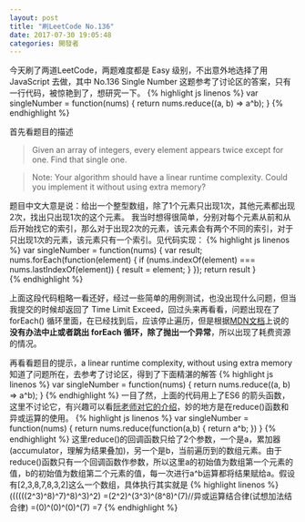 ```yaml
---
layout: post
title: "刷LeetCode No.136"
date: 2017-07-30 19:05:48
categories: 開發者
---
```

今天刷了两道LeetCode，两题难度都是 Easy 级别，不出意外地选择了用 JavaScript 去做，其中 No.136 Single Number 这题参考了讨论区的答案，只有一行代码，被惊艳到了，想研究一下。
{% highlight js linenos %}
var singleNumber = function(nums) {
    return nums.reduce((a, b) => a^b);
}
{% endhighlight %}
<!--more-->
首先看题目的描述
>Given an array of integers, every element appears twice except for one. Find that single one.

>Note:
>Your algorithm should have a linear runtime complexity. Could you implement it without using extra memory?

题目中文大意是说：给出一个整型数组，除了1个元素只出现1次，其他元素都出现2次，找出只出现1次的这个元素。
我当时想得很简单，分别对每个元素从前和从后开始找它的索引，那么对于出现2次的元素，该元素会有两个不同的索引，对于只出现1次的元素，该元素只有一个索引。见代码实现：
{% highlight js linenos %}
var singleNumber = function(nums) {
    var result;
    nums.forEach(function(element) {
        if (nums.indexOf(element) === nums.lastIndexOf(element)) {
            result = element;
        }
    });
    return result
}    
{% endhighlight %}

上面这段代码粗略一看还好，经过一些简单的用例测试，也没出现什么问题，但当我提交的时候却返回了 Time Limit Exceed，回过头来再看看，问题出现在了 forEach() 循环里面，在已经找到后，应该停止遍历，但是根据[MDN文档](https://developer.mozilla.org/zh-CN/docs/Web/JavaScript/Reference/Global_Objects/Array/forEach)上说的**没有办法中止或者跳出 forEach 循环，除了抛出一个异常**，所以出现了耗费资源的情况。

再看看题目的提示，a linear runtime complexity, without using extra memory
知道了问题所在，去参考了讨论区，得到了下面精湛的解答
{% highlight js linenos %}
var singleNumber = function(nums) {
    return nums.reduce((a, b) => a^b);
}
{% endhighlight %}
一目了然，上面的代码用上了ES6 的箭头函数，这里不讨论它，有兴趣可以看[阮老师对它的介绍](http://es6.ruanyifeng.com/#docs/function#箭头函数)，妙的地方是在reduce()函数和异或运算的使用。
{% highlight js linenos %}
var singleNumber = function(nums) {
    return nums.reduce(function(a,b) {
        return a^b;
    })
}
{% endhighlight %}
这里reduce()的回调函数只给了2个参数，一个是a，累加器(accumulator，理解为结果叠加)，另一个是b，当前遍历到的数组元素。由于reduce()函数只有一个回调函数作参数，所以这里a的初始值为数组第一个元素的值，b的初始值为数组第二个元素的值，每一次进行a^b运算都将结果赋给a。假设有[2,3,8,7,8,3,2]这么一个数组，具体执行其实就是
{% highlight linenos %}
((((((2^3)^8)^7)^8)^3)^2)
=(2^2)^(3^3)^(8^8)^(7)//异或运算结合律(试想加法结合律)
=(0)^(0)^(0)^(7)
=7
{% endhighlight %}
